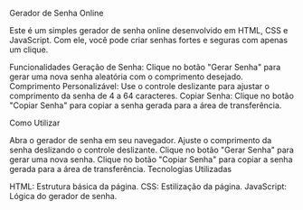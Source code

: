 Gerador de Senha Online

Este é um simples gerador de senha online desenvolvido em HTML, CSS e JavaScript. Com ele, você pode criar senhas fortes e seguras com apenas um clique.

Funcionalidades
Geração de Senha: Clique no botão "Gerar Senha" para gerar uma nova senha aleatória com o comprimento desejado.
Comprimento Personalizável: Use o controle deslizante para ajustar o comprimento da senha de 4 a 64 caracteres.
Copiar Senha: Clique no botão "Copiar Senha" para copiar a senha gerada para a área de transferência.

Como Utilizar

Abra o gerador de senha em seu navegador.
Ajuste o comprimento da senha deslizando o controle deslizante.
Clique no botão "Gerar Senha" para gerar uma nova senha.
Clique no botão "Copiar Senha" para copiar a senha gerada para a área de transferência.
Tecnologias Utilizadas

HTML: Estrutura básica da página.
CSS: Estilização da página.
JavaScript: Lógica do gerador de senha.